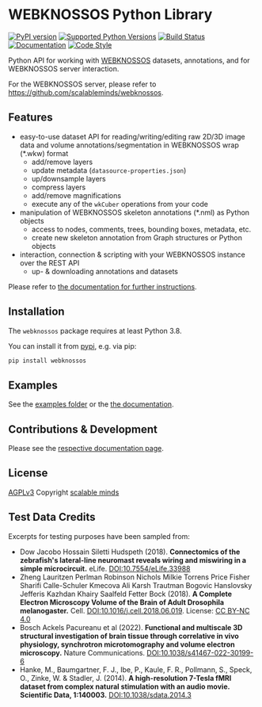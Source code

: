 # WEBKNOSSOS Python Library
[![PyPI version](https://img.shields.io/pypi/v/webknossos)](https://pypi.python.org/pypi/webknossos)
[![Supported Python Versions](https://img.shields.io/pypi/pyversions/webknossos.svg)](https://pypi.python.org/pypi/webknossos)
[![Build Status](https://img.shields.io/github/actions/workflow/status/scalableminds/webknossos-libs/.github/workflows/ci.yml?branch=master)](https://github.com/scalableminds/webknossos-libs/actions?query=workflow%3A%22CI%22)
[![Documentation](https://img.shields.io/badge/docs-passing-brightgreen.svg)](https://docs.webknossos.org/webknossos-py)
[![Code Style](https://img.shields.io/badge/code%20style-black-000000.svg)](https://github.com/psf/black)

Python API for working with [WEBKNOSSOS](https://webknossos.org) datasets, annotations, and for WEBKNOSSOS server interaction.

For the WEBKNOSSOS server, please refer to https://github.com/scalableminds/webknossos.

## Features

- easy-to-use dataset API for reading/writing/editing raw 2D/3D image data and volume annotations/segmentation in WEBKNOSSOS wrap (*.wkw) format
    - add/remove layers
    - update metadata (`datasource-properties.json`) 
    - up/downsample layers
    - compress layers 
    - add/remove magnifications
    - execute any of the `wkCuber` operations from your code
- manipulation of WEBKNOSSOS skeleton annotations (*.nml) as Python objects
    - access to nodes, comments, trees, bounding boxes, metadata, etc.
    - create new skeleton annotation from Graph structures or Python objects
- interaction, connection & scripting with your WEBKNOSSOS instance over the REST API
    - up- & downloading annotations and datasets

Please refer to [the documentation for further instructions](https://docs.webknossos.org/webknossos-py).

## Installation
The `webknossos` package requires at least Python 3.8.

You can install it from [pypi](https://pypi.org/project/webknossos/), e.g. via pip:

```bash
pip install webknossos
```

## Examples
See the [examples folder](examples) or the [the documentation](https://docs.webknossos.org/webknossos-py).

## Contributions & Development
Please see the [respective documentation page](https://docs.webknossos.org/webknossos-py/development.html).

## License
[AGPLv3](https://www.gnu.org/licenses/agpl-3.0.html)
Copyright [scalable minds](https://scalableminds.com)

## Test Data Credits
Excerpts for testing purposes have been sampled from:

* Dow Jacobo Hossain Siletti Hudspeth (2018). **Connectomics of the zebrafish's lateral-line neuromast reveals wiring and miswiring in a simple microcircuit.** eLife. [DOI:10.7554/eLife.33988](https://elifesciences.org/articles/33988)
* Zheng Lauritzen Perlman Robinson Nichols Milkie Torrens Price Fisher Sharifi Calle-Schuler Kmecova Ali Karsh Trautman Bogovic Hanslovsky Jefferis Kazhdan Khairy Saalfeld Fetter Bock (2018). **A Complete Electron Microscopy Volume of the Brain of Adult Drosophila melanogaster.** Cell. [DOI:10.1016/j.cell.2018.06.019](https://www.cell.com/cell/fulltext/S0092-8674(18)30787-6). License: [CC BY-NC 4.0](https://creativecommons.org/licenses/by-nc/4.0/)
* Bosch Ackels Pacureanu et al (2022). **Functional and multiscale 3D structural investigation of brain tissue through correlative in vivo physiology, synchrotron microtomography and volume electron microscopy.** Nature Communications. [DOI:10.1038/s41467-022-30199-6](https://www.nature.com/articles/s41467-022-30199-6)
* Hanke, M., Baumgartner, F. J., Ibe, P., Kaule, F. R., Pollmann, S., Speck, O., Zinke, W. & Stadler, J. (2014). **A high-resolution 7-Tesla fMRI dataset from complex natural stimulation with an audio movie. Scientific Data, 1:140003.** [DOI:10.1038/sdata.2014.3](http://www.nature.com/articles/sdata20143)